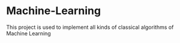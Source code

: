 # Machine-Learning
This project is used to implement all kinds of classical algorithms of Machine Learning
